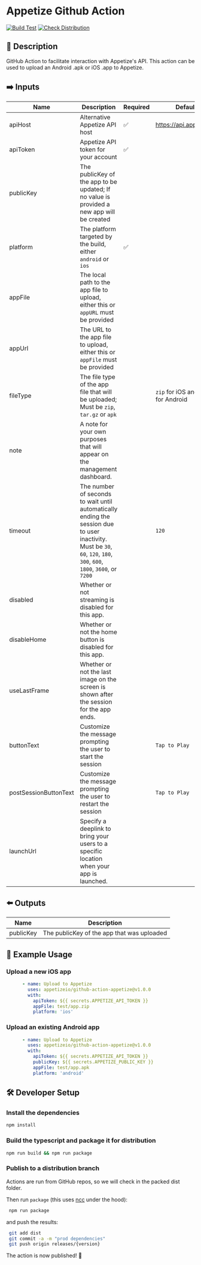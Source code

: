 # Appetize Github Action

[![Build Test](https://github.com/appetizeio/github-action-appetize/actions/workflows/test.yml/badge.svg)](https://github.com/appetizeio/github-action-appetize/actions/workflows/test.yml)
[![Check Distribution](https://github.com/appetizeio/github-action-appetize/actions/workflows/check-dist.yml/badge.svg)](https://github.com/appetizeio/github-action-appetize/actions/workflows/check-dist.yml)

## 📄 Description

GitHub Action to facilitate interaction with Appetize's API. This action can be used to upload an Android .apk or iOS .app to Appetize.

## :arrow_right: Inputs

| Name                  | Description                                                                                                                                                            | Required           | Default                             |
|-----------------------|------------------------------------------------------------------------------------------------------------------------------------------------------------------------|--------------------|-------------------------------------|
| apiHost               | Alternative Appetize API host                                                                                                                                          | :white_check_mark: | https://api.appetize.io             |
| apiToken              | Appetize API token for your account                                                                                                                                    | :white_check_mark: |                                     |
| publicKey             | The publicKey of the app to be updated; If no value is provided a new app will be created                                                                              |                    |                                     |
| platform              | The platform targeted by the build, either `android` or `ios`                                                                                                          | :white_check_mark: |                                     |
| appFile               | The local path to the app file to upload, either this or `appURL` must be provided                                                                                     |                    |                                     |
| appUrl                | The URL to the app file to upload, either this or `appFile` must be provided                                                                                           |                    |                                     |
| fileType              | The file type of the app file that will be uploaded; Must be `zip`, `tar.gz` or `apk`                                                                                  |                    | `zip` for iOS and `apk` for Android |
| note                  | A note for your own purposes that will appear on the management dashboard.                                                                                             |                    |                                     |
| timeout               | The number of seconds to wait until automatically ending the session due to user inactivity. Must be `30`, `60`, `120`, `180`, `300`, `600`, `1800`, `3600`, or `7200` |                    | `120`                               |
| disabled              | Whether or not streaming is disabled for this app.                                                                                                                     |                    |                                     |
| disableHome           | Whether or not the home button is disabled for this app.                                                                                                               |                    |                                     |
| useLastFrame          | Whether or not the last image on the screen is shown after the session for the app ends.                                                                               |                    |                                     |
| buttonText            | Customize the message prompting the user to start the session                                                                                                          |                    | `Tap to Play`                       |
| postSessionButtonText | Customize the message prompting the user to restart the session                                                                                                        |                    | `Tap to Play`                       |
| launchUrl             | Specify a deeplink to bring your users to a specific location when your app is launched.                                                                               |                    |                                     |

## :arrow_left: Outputs
| Name      | Description                                |
|-----------|--------------------------------------------|
| publicKey | The publicKey of the app that was uploaded |

## :tractor: Example Usage

### Upload a new iOS app

```yaml
      - name: Upload to Appetize
        uses: appetizeio/github-action-appetize@v1.0.0
        with:
          apiToken: ${{ secrets.APPETIZE_API_TOKEN }}
          appFile: test/app.zip
          platform: 'ios'
```

### Upload an existing Android app

```yaml
      - name: Upload to Appetize
        uses: appetizeio/github-action-appetize@v1.0.0
        with:
          apiToken: ${{ secrets.APPETIZE_API_TOKEN }}
          publicKey: ${{ secrets.APPETIZE_PUBLIC_KEY }}
          appFile: test/app.apk
          platform: 'android'
```

## 🛠 Developer Setup

### Install the dependencies

```bash
npm install
```

### Build the typescript and package it for distribution

```bash
npm run build && npm run package
```

### Publish to a distribution branch

Actions are run from GitHub repos, so we will check in the packed dist folder. 

Then run `package` (this uses [ncc](https://github.com/vercel/ncc) under the hood):
```bash
 npm run package
 ```
and push the results:
```bash
 git add dist
 git commit -a -m "prod dependencies"
 git push origin releases/{version}
```

The action is now published! 🎉
